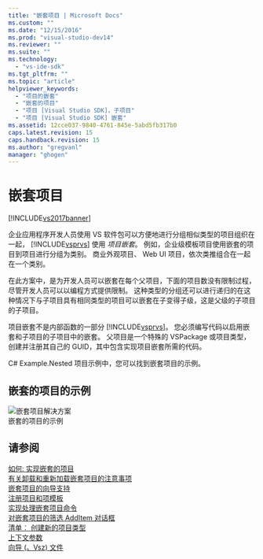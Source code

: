 ```yaml
---
title: "嵌套项目 | Microsoft Docs"
ms.custom: ""
ms.date: "12/15/2016"
ms.prod: "visual-studio-dev14"
ms.reviewer: ""
ms.suite: ""
ms.technology: 
  - "vs-ide-sdk"
ms.tgt_pltfrm: ""
ms.topic: "article"
helpviewer_keywords: 
  - "项目的嵌套"
  - "嵌套的项目"
  - "项目 [Visual Studio SDK]，子项目"
  - "项目 [Visual Studio SDK] 嵌套"
ms.assetid: 12cce037-9840-4761-845e-5abd5fb317b0
caps.latest.revision: 15
caps.handback.revision: 15
ms.author: "gregvanl"
manager: "ghogen"
---
```

# 嵌套项目
[!INCLUDE[vs2017banner](../../code-quality/includes/vs2017banner.md)]

企业应用程序开发人员使用 VS 软件包可以方便地进行分组相似类型的项目组织在一起， [!INCLUDE[vsprvs](../../code-quality/includes/vsprvs_md.md)] 使用 *项目嵌套*。 例如，企业级模板项目使用嵌套的项目到项目进行分组为类别。 商业外观项目、 Web UI 项目，依次类推组合在一起在一个类别。  
  
 在此方案中，是为开发人员可以嵌套在每个父项目，下面的项目数没有限制过程，尽管开发人员可以以编程方式提供限制。 这种类型的分组还可以进行递归的在这种情况下与子项目具有相同类型的项目可以嵌套在子变得子级，这是父级的子项目的子项目。  
  
 项目嵌套不是内部函数的一部分 [!INCLUDE[vsprvs](../../code-quality/includes/vsprvs_md.md)]。 您必须编写代码以启用嵌套和子项目的子项目中的嵌套。 父项目是一个特殊的 VSPackage 或项目类型，创建并注册其自己的 GUID，其中包含实现项目嵌套所需的代码。  
  
 C\# Example.Nested 项目示例中，您可以找到嵌套项目的示例。  
  
## 嵌套的项目的示例  
 ![嵌套项目解决方案](../../extensibility/internals/media/vsnestedprojects.gif "vsNestedProjects")  
嵌套的项目的示例  
  
## 请参阅  
 [如何: 实现嵌套的项目](../../extensibility/internals/how-to-implement-nested-projects.md)   
 [有关卸载和重新加载嵌套项目的注意事项](../../extensibility/internals/considerations-for-unloading-and-reloading-nested-projects.md)   
 [嵌套项目的向导支持](../../extensibility/internals/wizard-support-for-nested-projects.md)   
 [注册项目和项模板](../../extensibility/internals/registering-project-and-item-templates.md)   
 [实现处理嵌套项目命令](../../extensibility/internals/implementing-command-handling-for-nested-projects.md)   
 [对嵌套项目的筛选 AddItem 对话框](../../extensibility/internals/filtering-the-additem-dialog-box-for-nested-projects.md)   
 [清单︰ 创建新的项目类型](../../extensibility/internals/checklist-creating-new-project-types.md)   
 [上下文参数](../../extensibility/internals/context-parameters.md)   
 [向导 \(。Vsz\) 文件](../../extensibility/internals/wizard-dot-vsz-file.md)